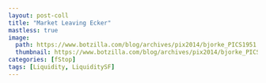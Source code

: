 ```yaml
---
layout: post-coll
title: "Market Leaving Ecker"
mastless: true
image:
  path: https://www.botzilla.com/blog/archives/pix2014/bjorke_PICS1951.jpg
  thumbnail: https://www.botzilla.com/blog/archives/pix2014/bjorke_PICS1951.jpg
categories: [fStop]
tags: [Liquidity, LiquiditySF]
---
```





